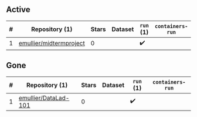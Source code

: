 ## Active
| # | Repository (1) | Stars | Dataset | `run` (1) | `containers-run` |
| --- | --- | --- | --- | --- | --- |
| 1 | [emullier/midtermproject](https://github.com/emullier/midtermproject) | 0 |  | :heavy_check_mark: |  |

## Gone
| # | Repository (1) | Stars | Dataset | `run` (1) | `containers-run` |
| --- | --- | --- | --- | --- | --- |
| 1 | [emullier/DataLad-101](https://github.com/emullier/DataLad-101) | 0 |  | :heavy_check_mark: |  |
